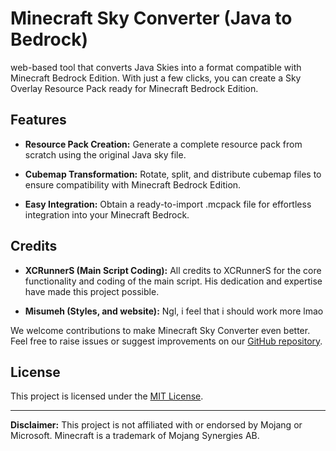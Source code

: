 # Minecraft Sky Converter (Java to Bedrock)

web-based tool that converts Java Skies into a format compatible with Minecraft Bedrock Edition. With just a few clicks, you can create a Sky Overlay Resource Pack ready for Minecraft Bedrock Edition.

## Features

- **Resource Pack Creation:** Generate a complete resource pack from scratch using the original Java sky file.
  
- **Cubemap Transformation:** Rotate, split, and distribute cubemap files to ensure compatibility with Minecraft Bedrock Edition.

- **Easy Integration:** Obtain a ready-to-import .mcpack file for effortless integration into your Minecraft Bedrock.

## Credits

- **XCRunnerS (Main Script Coding):** All credits to XCRunnerS for the core functionality and coding of the main script. His dedication and expertise have made this project possible.

- **Misumeh (Styles, and website):** Ngl, i feel that i should work more lmao

We welcome contributions to make Minecraft Sky Converter even better. Feel free to raise issues or suggest improvements on our [GitHub repository](https://github.com/Misumeh/JavaToBedrockSkyConverter).

## License

This project is licensed under the [MIT License](https://github.com/git/git-scm.com/blob/main/MIT-LICENSE.txt).

---

**Disclaimer:** This project is not affiliated with or endorsed by Mojang or Microsoft. Minecraft is a trademark of Mojang Synergies AB.
